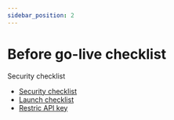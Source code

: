 ```yaml
---
sidebar_position: 2
---
```


# Before go-live checklist

Security checklist

- [Security checklist](https://firebase.google.com/support/guides/security-checklist?authuser=0)
- [Launch checklist](https://firebase.google.com/support/guides/launch-checklist?authuser=0)
- [Restric API key](https://cloud.google.com/docs/authentication/api-keys#api_key_restrictions)
